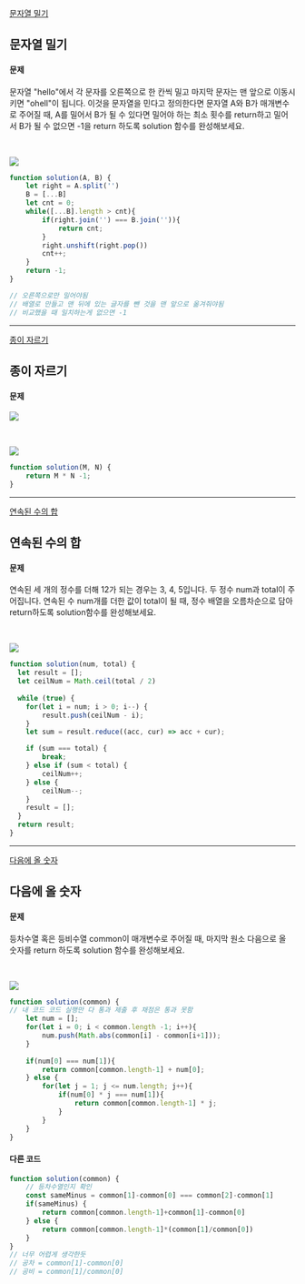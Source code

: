 [문자열 밀기](https://school.programmers.co.kr/learn/courses/30/lessons/120921)
## 문자열 밀기
#### 문제 
문자열 "hello"에서 각 문자를 오른쪽으로 한 칸씩 밀고 마지막 문자는 맨 앞으로 이동시키면 "ohell"이 됩니다. 이것을 문자열을 민다고 정의한다면 문자열 A와 B가 매개변수로 주어질 때, A를 밀어서 B가 될 수 있다면 밀어야 하는 최소 횟수를 return하고 밀어서 B가 될 수 없으면 -1을 return 하도록 solution 함수를 완성해보세요.
 
<br/> 
 
![](https://velog.velcdn.com/images/jkang4531/post/89ad4b04-f305-46a6-bc62-eef9761dc2e7/image.png)
  
```javascript
function solution(A, B) {
    let right = A.split('')
    B = [...B]
    let cnt = 0;
    while([...B].length > cnt){
        if(right.join('') === B.join('')){
            return cnt;
        }
        right.unshift(right.pop())
        cnt++;
    }
    return -1;
}

// 오른쪽으로만 밀어야됨
// 배열로 만들고 맨 뒤에 있는 글자를 뺀 것을 맨 앞으로 옮겨줘야됨
// 비교했을 때 일치하는게 없으면 -1
```
---
[종이 자르기](https://school.programmers.co.kr/learn/courses/30/lessons/120922)
## 종이 자르기
#### 문제
![](https://velog.velcdn.com/images/jkang4531/post/79164195-48e5-4af5-ac91-cc90d29c452b/image.png)
 
<br/>

![](https://velog.velcdn.com/images/jkang4531/post/62344242-7554-47b7-a481-4c8e7a13b585/image.png)

```javascript
function solution(M, N) {
    return M * N -1;
}
```
---
[연속된 수의 합](https://school.programmers.co.kr/learn/courses/30/lessons/120923)
## 연속된 수의 합
#### 문제
연속된 세 개의 정수를 더해 12가 되는 경우는 3, 4, 5입니다. 두 정수 num과 total이 주어집니다. 연속된 수 num개를 더한 값이 total이 될 때, 정수 배열을 오름차순으로 담아 return하도록 solution함수를 완성해보세요.

<br/>

![](https://velog.velcdn.com/images/jkang4531/post/db301a49-822c-4a40-9d0c-33105d449d6c/image.png)
```javascript
function solution(num, total) {
  let result = [];
  let ceilNum = Math.ceil(total / 2)
                          
  while (true) {
    for(let i = num; i > 0; i--) {
        result.push(ceilNum - i);
    }
    let sum = result.reduce((acc, cur) => acc + cur);

    if (sum === total) {
        break;
    } else if (sum < total) {
        ceilNum++;
    } else {
        ceilNum--;
    }
    result = [];
  }
  return result;
}
```
---
[다음에 올 숫자](https://school.programmers.co.kr/learn/courses/30/lessons/120924)
## 다음에 올 숫자
#### 문제
등차수열 혹은 등비수열 common이 매개변수로 주어질 때, 마지막 원소 다음으로 올 숫자를 return 하도록 solution 함수를 완성해보세요.

<br/>

![](https://velog.velcdn.com/images/jkang4531/post/d04206cd-bd85-4be4-94c2-39625d905f18/image.png)

```javascript
function solution(common) {
// 내 코드 코드 실행만 다 통과 제출 후 채점은 통과 못함
    let num = [];
    for(let i = 0; i < common.length -1; i++){
        num.push(Math.abs(common[i] - common[i+1]));
    }
    
    if(num[0] === num[1]){
        return common[common.length-1] + num[0];
    } else {
        for(let j = 1; j <= num.length; j++){
            if(num[0] * j === num[1]){
                return common[common.length-1] * j;
            }
        }
    }
}
```
#### 다른 코드
```javascript
function solution(common) {
    // 등차수열인지 확인
    const sameMinus = common[1]-common[0] === common[2]-common[1]
    if(sameMinus) {
        return common[common.length-1]+common[1]-common[0]
    } else {
        return common[common.length-1]*(common[1]/common[0])
    }
}
// 너무 어렵게 생각한듯
// 공차 = common[1]-common[0]
// 공비 = common[1]/common[0]
```
